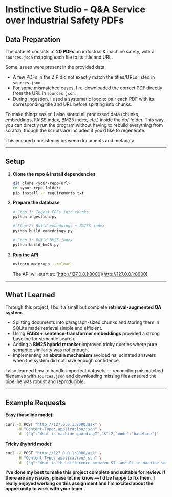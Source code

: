 # Instinctive Studio - Q&A Service over Industrial Safety PDFs  

## Data Preparation  

The dataset consists of **20 PDFs** on industrial & machine safety, with a `sources.json` mapping each file to its title and URL.  

Some issues were present in the provided data:  
- A few PDFs in the ZIP did not exactly match the titles/URLs listed in `sources.json`.  
- For some mismatched cases, I re-downloaded the correct PDF directly from the URL in `sources.json`.  
- During ingestion, I used a systematic loop to pair each PDF with its corresponding title and URL before splitting into chunks. 

To make things easier, I also stored all processed data (chunks, embeddings, FAISS index, BM25 index, etc.) inside the db/ folder.
This way, you can directly run the program without having to rebuild everything from scratch, though the scripts are included if you’d like to regenerate. 

This ensured consistency between documents and metadata.  

---

## Setup  

1. **Clone the repo & install dependencies**  
   ```bash
   git clone <your-repo-url>
   cd <your-repo-folder>
   pip install -r requirements.txt
   ```

2. **Prepare the database**  
   ```bash
   # Step 1: Ingest PDFs into chunks
   python ingestion.py  

   # Step 2: Build embeddings + FAISS index
   python build_embeddings.py  

   # Step 3: Build BM25 index
   python build_bm25.py  
   ```

3. **Run the API**  
   ```bash
   uvicorn main:app --reload
   ```
   The API will start at: [http://127.0.0.1:8000](http://127.0.0.1:8000)  


---

## What I Learned  

Through this project, I built a small but complete **retrieval-augmented QA system**.  
- Splitting documents into paragraph-sized chunks and storing them in SQLite made retrieval simple and efficient.  
- Using **FAISS + sentence-transformer embeddings** provided a strong baseline for semantic search.  
- Adding a **BM25 hybrid reranker** improved tricky queries where pure semantic similarity was not enough.  
- Implementing an **abstain mechanism** avoided hallucinated answers when the system did not have enough confidence.  

I also learned how to handle imperfect datasets — reconciling mismatched filenames with `sources.json` and downloading missing files ensured the pipeline was robust and reproducible.  

---

## Example Requests  

**Easy (baseline mode):**  
```bash
curl -X POST "http://127.0.0.1:8000/ask" \
     -H "Content-Type: application/json" \
     -d '{"q":"What is machine guarding?","k":2,"mode":"baseline"}'
```

**Tricky (hybrid mode):**  
```bash
curl -X POST "http://127.0.0.1:8000/ask" \
     -H "Content-Type: application/json" \
     -d '{"q":"What is the difference between SIL and PL in machine safety?","k":2,"mode":"hybrid"}'
```

**I’ve done my best to make this project complete and suitable for review. If there are any issues, please let me know — I’d be happy to fix them. I really enjoyed working on this assignment and I’m excited about the opportunity to work with your team.**
